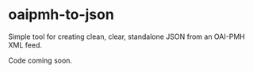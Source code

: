 # oaipmh-to-json
Simple tool for creating clean, clear, standalone JSON from an OAI-PMH XML feed.

Code coming soon.
